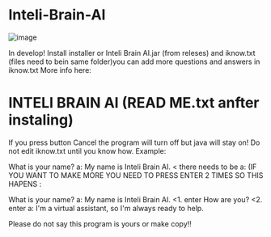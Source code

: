 # Inteli-Brain-AI
![image](https://github.com/Simonko912/Inteli-Brain-AI/assets/160315561/2860f97a-80ce-4c3b-910a-a4672f5c0fd5)

In develop! Install installer or Inteli Brain AI.jar (from releses) and iknow.txt (files need to bein same folder)you can add more questions and answers in iknow.txt More info here:

  # INTELI BRAIN AI (READ ME.txt anfter instaling)
   If you press button Cancel the program will turn off but java will stay on!
Do not edit iknow.txt until you know how. Example:

What is your name?
a: My name is Inteli Brain AI. < there needs to be a: (IF YOU WANT TO MAKE MORE YOU NEED TO PRESS ENTER 2 TIMES SO THIS HAPENS : 

What is your name?
a: My name is Inteli Brain AI.
               <1. enter
How are you?   <2. enter
a: I'm a virtual assistant, so I'm always ready to help.

Please do not say this program is yours or make copy!!


